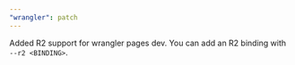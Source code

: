 ```yaml
---
"wrangler": patch
---
```


Added R2 support for wrangler pages dev. You can add an R2 binding with `--r2 <BINDING>`.
